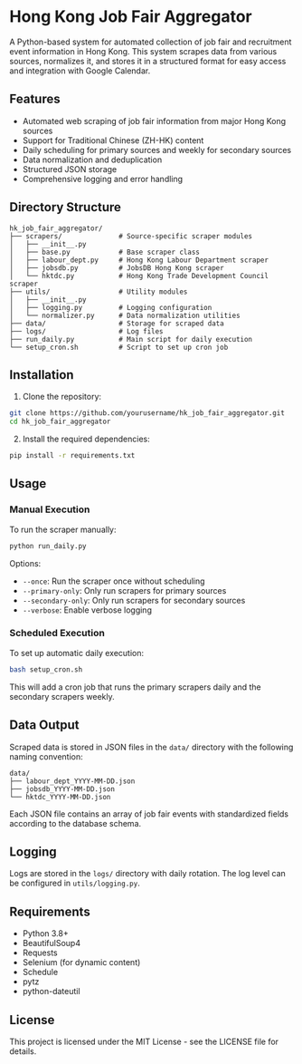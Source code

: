 # Hong Kong Job Fair Aggregator

A Python-based system for automated collection of job fair and recruitment event information in Hong Kong. This system scrapes data from various sources, normalizes it, and stores it in a structured format for easy access and integration with Google Calendar.

## Features

- Automated web scraping of job fair information from major Hong Kong sources
- Support for Traditional Chinese (ZH-HK) content
- Daily scheduling for primary sources and weekly for secondary sources
- Data normalization and deduplication
- Structured JSON storage
- Comprehensive logging and error handling

## Directory Structure

```
hk_job_fair_aggregator/
├── scrapers/              # Source-specific scraper modules
│   ├── __init__.py
│   ├── base.py            # Base scraper class
│   ├── labour_dept.py     # Hong Kong Labour Department scraper
│   ├── jobsdb.py          # JobsDB Hong Kong scraper
│   └── hktdc.py           # Hong Kong Trade Development Council scraper
├── utils/                 # Utility modules
│   ├── __init__.py
│   ├── logging.py         # Logging configuration
│   └── normalizer.py      # Data normalization utilities
├── data/                  # Storage for scraped data
├── logs/                  # Log files
├── run_daily.py           # Main script for daily execution
└── setup_cron.sh          # Script to set up cron job
```

## Installation

1. Clone the repository:
```bash
git clone https://github.com/yourusername/hk_job_fair_aggregator.git
cd hk_job_fair_aggregator
```

2. Install the required dependencies:
```bash
pip install -r requirements.txt
```

## Usage

### Manual Execution

To run the scraper manually:

```bash
python run_daily.py
```

Options:
- `--once`: Run the scraper once without scheduling
- `--primary-only`: Only run scrapers for primary sources
- `--secondary-only`: Only run scrapers for secondary sources
- `--verbose`: Enable verbose logging

### Scheduled Execution

To set up automatic daily execution:

```bash
bash setup_cron.sh
```

This will add a cron job that runs the primary scrapers daily and the secondary scrapers weekly.

## Data Output

Scraped data is stored in JSON files in the `data/` directory with the following naming convention:

```
data/
├── labour_dept_YYYY-MM-DD.json
├── jobsdb_YYYY-MM-DD.json
└── hktdc_YYYY-MM-DD.json
```

Each JSON file contains an array of job fair events with standardized fields according to the database schema.

## Logging

Logs are stored in the `logs/` directory with daily rotation. The log level can be configured in `utils/logging.py`.

## Requirements

- Python 3.8+
- BeautifulSoup4
- Requests
- Selenium (for dynamic content)
- Schedule
- pytz
- python-dateutil

## License

This project is licensed under the MIT License - see the LICENSE file for details.

